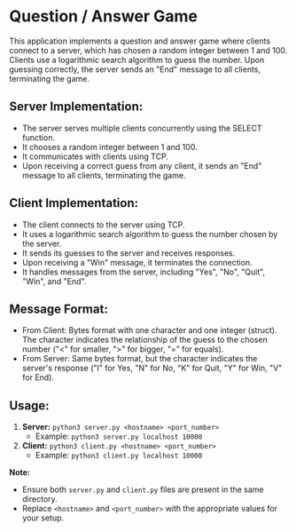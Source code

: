# Question / Answer Game

This application implements a question and answer game where clients connect to a server, which has chosen a random integer between 1 and 100. Clients use a logarithmic search algorithm to guess the number. Upon guessing correctly, the server sends an "End" message to all clients, terminating the game.

## Server Implementation:
- The server serves multiple clients concurrently using the SELECT function.
- It chooses a random integer between 1 and 100.
- It communicates with clients using TCP.
- Upon receiving a correct guess from any client, it sends an "End" message to all clients, terminating the game.

## Client Implementation:
- The client connects to the server using TCP.
- It uses a logarithmic search algorithm to guess the number chosen by the server.
- It sends its guesses to the server and receives responses.
- Upon receiving a "Win" message, it terminates the connection.
- It handles messages from the server, including "Yes", "No", "Quit", "Win", and "End".

## Message Format:
- From Client: Bytes format with one character and one integer (struct). The character indicates the relationship of the guess to the chosen number ("<" for smaller, ">" for bigger, "=" for equals).
- From Server: Same bytes format, but the character indicates the server's response ("I" for Yes, "N" for No, "K" for Quit, "Y" for Win, "V" for End).

## Usage:
1. **Server:** `python3 server.py <hostname> <port_number>`
   - Example: `python3 server.py localhost 10000`
2. **Client:** `python3 client.py <hostname> <port_number>`
   - Example: `python3 client.py localhost 10000`

**Note:**
- Ensure both `server.py` and `client.py` files are present in the same directory.
- Replace `<hostname>` and `<port_number>` with the appropriate values for your setup.
